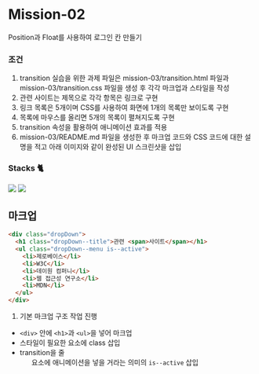 # Mission-02
Position과 Float를 사용하여 로그인 칸 만들기

### 조건
1. transition 실습을 위한 과제 파일은 mission-03/transition.html 파일과 mission-03/transition.css 파일을 생성 후 각각 마크업과 스타일을 작성
2. 관련 사이트는 제목으로 각각 항목은 링크로 구현
3. 링크 목록은 5개이며 CSS를 사용하여 화면에 1개의 목록만 보이도록 구현
4. 목록에 마우스를 올리면 5개의 목록이 펼쳐지도록 구현
5. transition 속성을 활용하여 애니메이션 효과를 적용
6. mission-03/README.md 파일을 생성한 후 마크업 코드와 CSS 코드에 대한 설명을 적고 아래 이미지와 같이 완성된 UI 스크린샷을 삽입
   

### Stacks 🐈
<div>
  <img src="https://img.shields.io/badge/html5-E34F26?style=for-the-badge&logo=html5&logoColor=white">
  <img src="https://img.shields.io/badge/css-1572B6?style=for-the-badge&logo=css3&logoColor=white">
</div>


## 마크업
```html
<div class="dropDown">
  <h1 class="dropDown--title">관련 <span>사이트</span></h1>
  <ul class="dropDown--menu is--active">
    <li>제로베이스</li>
    <li>W3C</li>
    <li>데이원 컴퍼니</li>
    <li>웹 접근성 연구소</li>
    <li>MDN</li>
  </ul>
</div>
```

1. 기본 마크업 구조 작업 진행
- `<div>` 안에 `<h1>`과 `<ul>`을 넣어 마크업
- 스타일이 필요한 요소에 class 삽입
- transition을 줄 <ul> 요소에 애니메이션을 넣을 거라는 의미의 `is--active` 삽입